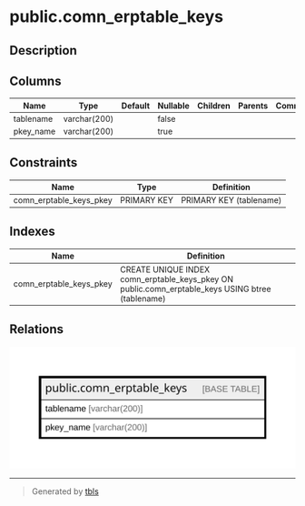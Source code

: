 # public.comn_erptable_keys

## Description

## Columns

| Name | Type | Default | Nullable | Children | Parents | Comment |
| ---- | ---- | ------- | -------- | -------- | ------- | ------- |
| tablename | varchar(200) |  | false |  |  |  |
| pkey_name | varchar(200) |  | true |  |  |  |

## Constraints

| Name | Type | Definition |
| ---- | ---- | ---------- |
| comn_erptable_keys_pkey | PRIMARY KEY | PRIMARY KEY (tablename) |

## Indexes

| Name | Definition |
| ---- | ---------- |
| comn_erptable_keys_pkey | CREATE UNIQUE INDEX comn_erptable_keys_pkey ON public.comn_erptable_keys USING btree (tablename) |

## Relations

![er](public.comn_erptable_keys.svg)

---

> Generated by [tbls](https://github.com/k1LoW/tbls)
